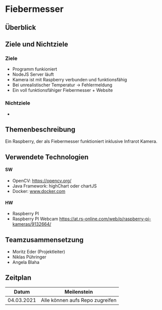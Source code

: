 # Fiebermesser
## Überblick
  
## Ziele und Nichtziele
### Ziele
  - Programm funkioniert
  - NodeJS Server läuft
  - Kamera ist mit Raspberry verbunden und funktionsfähig
  - Bei unrealistischer Temperatur -> Fehlermeldung
  - Ein voll funktionsfähiger Fiebermesser + Website
### Nichtziele
  - 
## Themenbeschreibung
  Ein Raspberry, der als Fiebermesser funktioniert inklusive Infrarot Kamera.
## Verwendete Technologien
#### SW
- OpenCV: https://opencv.org/
- Java Framework: highChart oder chartJS
- Docker: www.docker.com

#### HW
- Raspberry PI
- Raspberry PI Webcam https://at.rs-online.com/web/p/raspberry-pi-kameras/9132664/
## Teamzusammensetzung
- Moritz Eder (Projektleiter)
- Niklas Pühringer
- Angela Blaha
## Zeitplan
| Datum | Meilenstein |
| :-----------: | :-----------: |
| 04.03.2021    | Alle können aufs Repo zugreifen |
 
 
